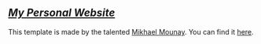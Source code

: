 ## [*My Personal Website*](https://geosalib.com/)

This template is made by the talented [Mikhael Mounay](https://github.com/MikhaelMounay). You can find it [here](https://github.com/MikhaelMounay/personal-website).